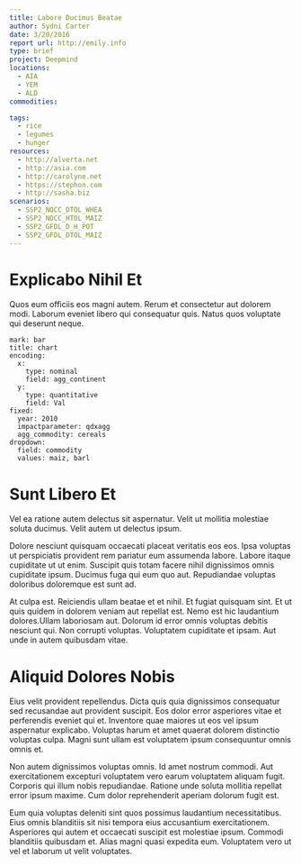 ```yaml
---
title: Labore Ducimus Beatae
author: Sydni Carter
date: 3/20/2016
report url: http://emily.info
type: brief
project: Deepmind
locations:
  - AIA
  - YEM
  - ALD
commodities:

tags:
  - rice
  - legumes
  - hunger
resources:
  - http://alverta.net
  - http://asia.com
  - http://carolyne.net
  - https://stephon.com
  - http://sasha.biz
scenarios:
  - SSP2_NOCC_DTOL_WHEA
  - SSP2_NOCC_HTOL_MAIZ
  - SSP2_GFDL_D_H_POT
  - SSP2_GFDL_DTOL_MAIZ
---
```

# Explicabo Nihil Et
Quos eum officiis eos magni autem. Rerum et consectetur aut dolorem modi. Laborum eveniet libero qui consequatur quis. Natus quos voluptate qui deserunt neque.

```vis
mark: bar
title: chart
encoding:
  x:
    type: nominal
    field: agg_continent
  y:
    type: quantitative
    field: Val
fixed:
  year: 2010
  impactparameter: qdxagg
  agg_commodity: cereals
dropdown:
  field: commodity
  values: maiz, barl
```

# Sunt Libero Et
Vel ea ratione autem delectus sit aspernatur. Velit ut mollitia molestiae soluta ducimus. Velit autem ut delectus ipsum.
 Dolore nesciunt quisquam occaecati placeat veritatis eos eos. Ipsa voluptas ut perspiciatis provident rem pariatur eum assumenda labore. Labore itaque cupiditate ut ut enim. Suscipit quis totam facere nihil dignissimos omnis cupiditate ipsum. Ducimus fuga qui eum quo aut. Repudiandae voluptas doloribus doloremque est sunt ad.
 At culpa est. Reiciendis ullam beatae et et nihil. Et fugiat quisquam sint. Et ut quis quidem in dolorem veniam aut repellat est. Nemo est hic laudantium dolores.Ullam laboriosam aut. Dolorum id error omnis voluptas debitis nesciunt qui. Non corrupti voluptas. Voluptatem cupiditate et ipsam. Aut unde in autem quibusdam vitae.

# Aliquid Dolores Nobis
Eius velit provident repellendus. Dicta quis quia dignissimos consequatur sed recusandae aut provident suscipit. Eos dolor error asperiores vitae et perferendis eveniet qui et. Inventore quae maiores ut eos vel ipsum aspernatur explicabo. Voluptas harum et amet quaerat dolorem distinctio voluptas culpa. Magni sunt ullam est voluptatem ipsum consequuntur omnis omnis et.
 Non autem dignissimos voluptas omnis. Id amet nostrum commodi. Aut exercitationem excepturi voluptatem vero earum voluptatem aliquam fugit. Corporis qui illum nobis repudiandae. Ratione unde soluta mollitia repellat error ipsum maxime. Cum dolor reprehenderit aperiam dolorum fugit est.
 Eum quia voluptas deleniti sint quos possimus laudantium necessitatibus. Eius omnis blanditiis sit nisi tempora eius accusantium exercitationem. Asperiores qui autem et occaecati suscipit est molestiae ipsum. Commodi blanditiis quibusdam et. Alias magni quasi expedita eum. Voluptatem vero ut vel et laborum ut velit voluptates.
